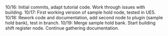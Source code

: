 10/16: Initial commits, adapt tutorial code. Work through issues with building.
10/17: First working version of sample hold node, tested in UE5.
10/18: Rework code and documentation, add second node to plugin (sample hold bank), test in branch.
10/19: Merge sample hold bank. Start building shift register node.  Continue gathering documentation.